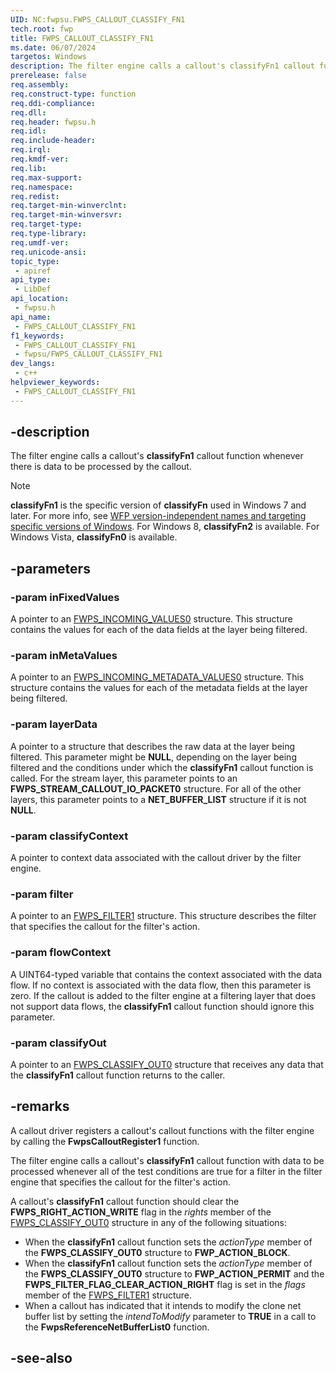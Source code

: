 ```yaml
---
UID: NC:fwpsu.FWPS_CALLOUT_CLASSIFY_FN1
tech.root: fwp
title: FWPS_CALLOUT_CLASSIFY_FN1
ms.date: 06/07/2024
targetos: Windows
description: The filter engine calls a callout's classifyFn1 callout function whenever there is data to be processed by the callout.
prerelease: false
req.assembly: 
req.construct-type: function
req.ddi-compliance: 
req.dll: 
req.header: fwpsu.h
req.idl: 
req.include-header: 
req.irql: 
req.kmdf-ver: 
req.lib: 
req.max-support: 
req.namespace: 
req.redist: 
req.target-min-winverclnt: 
req.target-min-winversvr: 
req.target-type: 
req.type-library: 
req.umdf-ver: 
req.unicode-ansi: 
topic_type:
 - apiref
api_type:
 - LibDef
api_location:
 - fwpsu.h
api_name:
 - FWPS_CALLOUT_CLASSIFY_FN1
f1_keywords:
 - FWPS_CALLOUT_CLASSIFY_FN1
 - fwpsu/FWPS_CALLOUT_CLASSIFY_FN1
dev_langs:
 - c++
helpviewer_keywords:
 - FWPS_CALLOUT_CLASSIFY_FN1
---
```


## -description

The filter engine calls a callout's **classifyFn1** callout function whenever there is data to be processed by the callout.

> [!NOTE]
> **classifyFn1** is the specific version of **classifyFn** used in Windows 7 and later. For more info, see [WFP version-independent names and targeting specific versions of Windows](/windows/win32/fwp/wfp-version-independent-names-and-targeting-specific-versions-of-windows). For Windows 8, **classifyFn2** is available. For Windows Vista, **classifyFn0** is available.

## -parameters

### -param inFixedValues

A pointer to an [FWPS_INCOMING_VALUES0](/windows/win32/api/fwpstypes/ns-fwpstypes-fwps_incoming_values0) structure. This structure contains the values for each of the data fields at the layer being filtered.

### -param inMetaValues

A pointer to an [FWPS_INCOMING_METADATA_VALUES0](/windows/win32/api/fwpsu/ns-fwpsu-fwps_incoming_metadata_values0) structure. This structure contains the values for each of the metadata fields at the layer being filtered.

### -param layerData

A pointer to a structure that describes the raw data at the layer being filtered. This parameter might be **NULL**, depending on the layer being filtered and the conditions under which the **classifyFn1** callout function is called. For the stream layer, this parameter points to an **FWPS_STREAM_CALLOUT_IO_PACKET0** structure. For all of the other layers, this parameter points to a **NET_BUFFER_LIST** structure if it is not **NULL**.

### -param classifyContext

A pointer to context data associated with the callout driver by the filter engine.

### -param filter

A pointer to an [FWPS_FILTER1](/windows/win32/api/fwpstypes/ns-fwpstypes-fwps_filter1) structure. This structure describes the filter that specifies the callout for the filter's action.

### -param flowContext

A UINT64-typed variable that contains the context associated with the data flow. If no context is associated with the data flow, then this parameter is zero. If the callout is added to the filter engine at a filtering layer that does not support data flows, the **classifyFn1** callout function should ignore this parameter.

### -param classifyOut

A pointer to an [FWPS_CLASSIFY_OUT0](/windows/win32/api/fwpstypes/ns-fwpstypes-fwps_classify_out0) structure that receives any data that the **classifyFn1** callout function returns to the caller.

## -remarks

A callout driver registers a callout's callout functions with the filter engine by calling the **FwpsCalloutRegister1** function.

The filter engine calls a callout's **classifyFn1** callout function with data to be processed whenever all of the test conditions are true for a filter in the filter engine that specifies the callout for the filter's action.

A callout's **classifyFn1** callout function should clear the **FWPS_RIGHT_ACTION_WRITE** flag in the *rights* member of the [FWPS_CLASSIFY_OUT0](/windows/win32/api/fwpstypes/ns-fwpstypes-fwps_classify_out0) structure in any of the following situations:

* When the **classifyFn1** callout function sets the *actionType* member of the **FWPS_CLASSIFY_OUT0** structure to **FWP_ACTION_BLOCK**.
* When the **classifyFn1** callout function sets the *actionType* member of the **FWPS_CLASSIFY_OUT0** structure to **FWP_ACTION_PERMIT** and the **FWPS_FILTER_FLAG_CLEAR_ACTION_RIGHT** flag is set in the *flags* member of the [FWPS_FILTER1](/windows/win32/api/fwpstypes/ns-fwpstypes-fwps_filter1) structure.
* When a callout has indicated that it intends to modify the clone net buffer list by setting the *intendToModify* parameter to **TRUE** in a call to the **FwpsReferenceNetBufferList0** function.

## -see-also

